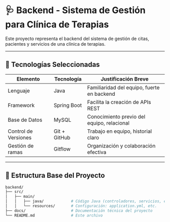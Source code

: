 # 🩺 Backend - Sistema de Gestión para Clínica de Terapias

Este proyecto representa el backend del sistema de gestión de citas, pacientes y servicios de una clínica de terapias.

---

## 📌 Tecnologías Seleccionadas

| Elemento          | Tecnología         | Justificación Breve |
|-------------------|--------------------|----------------------|
| Lenguaje          | Java               | Familiaridad del equipo, fuerte en backend |
| Framework         | Spring Boot        | Facilita la creación de APIs REST |
| Base de Datos     | MySQL              | Conocimiento previo del equipo, relacional |
| Control de Versiones | Git + GitHub    | Trabajo en equipo, historial claro |
| Gestión de ramas  | Gitflow            | Organización y colaboración efectiva |

---

## 🧱 Estructura Base del Proyecto

```bash
backend/
├── src/
│   ├── main/
│   │   ├── java/            # Código Java (controladores, servicios, etc.)
│   │   └── resources/       # Configuración: application.yml, etc.
├── docs/                    # Documentación técnica del proyecto
└── README.md                # Este archivo
